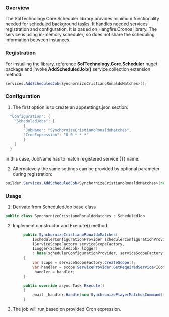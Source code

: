 ### Overview

The SolTechnology.Core.Scheduler library provides minimum functionality needed for scheduled background tasks. It handles needed services registration and configuration. It is based on Hangfire.Cronos library. The service is using in-memory scheduler, so does not share the scheduling information between instances.

### Registration

For installing the library, reference **SolTechnology.Core.Scheduler** nuget package and invoke **AddScheduledJob<T>()** service collection extension method:

```csharp
services.AddScheduledJob<SynchornizeCristianoRonaldoMatches>();
```

### Configuration

1) The first option is to create an appsettings.json section:

```csharp
  "Configuration": {
    "ScheduledJobs": [
        {
        "JobName": "SynchornizeCristianoRonaldoMatches",
        "CronExpression": "0 0 * * *"
        }
    ]
  }
```

In this case, JobName has to match registered service (T) name.


2) Alternatevely the same settings can be provided by optional parameter during registration:

```csharp
builder.Services.AddScheduledJob<SynchornizeCristianoRonaldoMatches>(new ScheduledJobConfiguration("0 0 * * *")); //every day at midnight
```


### Usage

1) Derivate from ScheduledJob base class

```csharp
public class SynchornizeCristianoRonaldoMatches : ScheduledJob
```

2) Implement constructor and Execute() method

```csharp
        public SynchornizeCristianoRonaldoMatches(
            ISchedulerConfigurationProvider schedulerConfigurationProvider,
            IServiceScopeFactory serviceScopeFactory,
            ILogger<ScheduledJob> logger)
            : base(schedulerConfigurationProvider, serviceScopeFactory, logger)
        {
            var scope = serviceScopeFactory.CreateScope();
            var handler = scope.ServiceProvider.GetRequiredService<ICommandHandler<SynchronizePlayerMatchesCommand>>();
            _handler = handler;
        }

        public override async Task Execute()
        {
            await _handler.Handle(new SynchronizePlayerMatchesCommand(44));
        }
```

3) The job will run based on provided Cron expression.